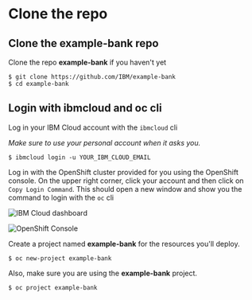 # Clone the repo

## Clone the example-bank repo

Clone the repo **example-bank** if you haven't yet

```
$ git clone https://github.com/IBM/example-bank
$ cd example-bank
```

## Login with ibmcloud and oc cli

Log in your IBM Cloud account with the `ibmcloud` cli

*Make sure to use your personal account when it asks you.*

```text
$ ibmcloud login -u YOUR_IBM_CLOUD_EMAIL
```

Log in with the OpenShift cluster provided for you using the OpenShift console. On the upper right corner, click your account and then click on `Copy Login Command`. This should open a new window and show you the command to login with the `oc` cli

![IBM Cloud dashboard](../.gitbook/generic/webconsole.png)

![OpenShift Console](../.gitbook/generic/image%20%283%29.png)

Create a project named **example-bank** for the resources you'll deploy.

```text
$ oc new-project example-bank
```

Also, make sure you are using the **example-bank** project.

```text
$ oc project example-bank
```